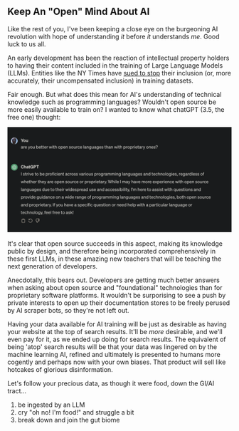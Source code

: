 ## Keep An "Open" Mind About AI

Like the rest of you, I've been keeping a close eye on the burgeoning AI revolution with hope of understanding *it* before *it* understands *me*.  Good luck to us all.

An early development has been the reaction of intellectual property holders to having their content included in the training of Large Language Models (LLMs).  Entities like the NY Times have [sued to stop](https://arstechnica.com/tech-policy/2024/02/why-the-new-york-times-might-win-its-copyright-lawsuit-against-openai/) their inclusion (or, more accurately, their uncompensated inclusion) in training datasets.

Fair enough.  But what does this mean for AI's understanding of technical knowledge such as programming languages?  Wouldn't open source be more easily available to train on?  I wanted to know what chatGPT (3.5, the free one) thought: 

![](/assets/images/chatGPT_openSource_vs_Proprietary.png)

It's clear that open source succeeds in this aspect, making its knowledge public by design, and therefore being incorporated comprehensively in these first LLMs, in these amazing new teachers that will be teaching the next generation of developers.

Anecdotally, this bears out.  Developers are getting much better answers when asking about open source and "foundational" technologies than for proprietary software platforms.  It wouldn't be surporising to see a push by private interests to open up their documentation stores to be freely perused by AI scraper bots, so they're not left out.

Having your data available for AI training will be just as desirable as having your website at the top of search results.  It'll be *more*  desirable, and we'll even pay for it, as we ended up doing for search results.  The equivalent of being 'atop' search results will be that your data was lingered on by the machine learning AI, refined and ultimately is presented to humans more cogently and perhaps now with your own biases.  That product will sell like hotcakes of glorious disinformation.

Let's follow your precious data, as though it were food, down the GI/AI tract...

1. be ingested by an LLM
2. cry "oh no!  I'm food!" and struggle a bit
3. break down and join the gut biome
